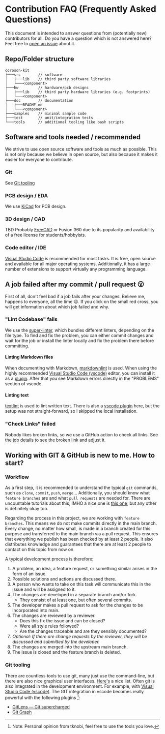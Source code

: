 # Contribution FAQ (Frequently Asked Questions)

This document is intended to answer questions from (potentially new) contributors for all.
Do you have a question which is not answered here? Feel free to [open an issue](https://github.com/CoRoSoN-Kit/CoRoSoN-Kit/issues/new) about it.

## Repo/Folder structure

```text
coroson-kit
├───src        // software
│   ├───lib    // third party software libraries
│   └───<component>
├───hw         // hardware/pcb designs
│   ├───lib    // third party hardware libraries (e.g. footprints)
│   └───<component>
├───doc        // documentation
|   ├───README.md
│   └───<component>
├───samples    // minimal sample code
├───test       // unit/integration tests
└───tools      // additional tooling like bash scripts
```

## Software and tools needed / recommended

We strive to use open source software and tools as much as possible. This is not only because we believe in open source, but also because it makes it easier for everyone to contribute.

### Git

See [Git tooling](#git-tooling)

### PCB design / EDA

We use [KiCad](https://kicad.org/) for PCB design.

### 3D design / CAD

TBD
Probably [FreeCAD](https://www.freecadweb.org/) or Fusion 360 due to its popularity and availability of a free license for students/hobbyists.

### Code editor / IDE

[Visual Studio Code](https://code.visualstudio.com/) is recommended for most tasks. It is free, open source and available for all major operating systems. Additionally, it has a large number of extensions to support virtually any programming language.

## A job failed after my commit / pull request 😮

First of all, don't feel bad if a job fails after your changes.
Believe me, happens to everyone, all the time 😉.
If you click on the small red cross, you will get information about which job failed and why.

### "Lint Codebase" fails

We use the [super-linter](https://github.com/github/super-linter), which bundles different linters, depending on the file type.
To find and fix the problem, you can either commit changes and wait for the job or install the linter locally and fix the problem there before committing.

#### Linting Markdown files

When documenting with Markdown, [markdownlint](https://github.com/igorshubovych/markdownlint-cli) is used.
When using the highly recommended [Visual Studio Code (vscode)](https://code.visualstudio.com/) editor, you can install it as a [plugin](https://marketplace.visualstudio.com/items?itemName=DavidAnson.vscode-markdownlint).
After that you see Markdown errors directly in the "PROBLEMS" section of vscode.

#### Linting text

[textlint](https://textlint.github.io/) is used to lint written text.
There is also a [vscode plugin](https://marketplace.visualstudio.com/items?itemName=taichi.vscode-textlint) here, but the setup was not straight-forward, so I skipped the local installation.

### "Check Links" failed

Nobody likes broken links, so we use a GitHub action to check all links.
See the job details to see the broken link and adjust it.

## Working with GIT & GitHub is new to me. How to start?

### Workflow

As a first step, it is recommended to understand the typical `git` commands, such as `clone`, `commit`, `push`, `merge`...
Additionally, you should know what `feature branches` are and what `pull requests` are needed for.
There are uncountable tutorials about this, IMHO a nice one is [this one](https://soshace.com/understanding-the-git-workflow/), but any other is definitely okay too.

Regarding the process in this project, we are working with `feature branches`.
This means we do not make commits directly in the main branch.
Every change, no matter how small, is made in a branch created for this purpose and transferred to the main branch via a pull request.
This ensures that everything we publish has been checked by at least 2 people.
It also distributes knowledge and guarantees that there are at least 2 people to contact on this topic from now on.

A typical development process is therefore:

1. A problem, an idea, a feature request, or something similar arises in the form of an issue.
2. Possible solutions and actions are discussed there.
3. A person who wants to take on this task will communicate this in the issue and will be assigned to it.
4. The changes are developed in a separate branch and/or fork.
   - They consist of at least one, but often several commits.
5. The developer makes a pull request to ask for the changes to be incorporated into main.
6. The changes are reviewed by a reviewer.
   - Does this fix the issue and can be closed?
   - Were all style rules followed?
   - Are the changes traceable and are they sensibly documented?
7. _Optional: If there are change requests by the reviewer, they will be discussed and submitted by the developer._
8. The changes are merged into the upstream main branch.
9. The issue is closed and the feature branch is deleted.

### Git tooling

There are countless tools to use git, many just use the command-line, but there are also nice graphical user interfaces.
[Here's](https://git-scm.com/downloads/guis) a nice list.
Often git is also integrated in the development environment.
For example, with [Visual Studio Code (vscode)](https://code.visualstudio.com/).
The GIT integration in vscode becomes really powerful with the following plugins [^imho_tknobi]:

- [GitLens — Git supercharged](https://marketplace.visualstudio.com/items?itemName=eamodio.gitlens)
- [Git Graph](https://marketplace.visualstudio.com/items?itemName=mhutchie.git-graph)

[^imho_tknobi]: Note: Personal opinion from tknobi, feel free to use the tools you love.
